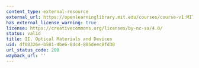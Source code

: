 ```yaml
---
content_type: external-resource
external_url: https://openlearninglibrary.mit.edu/courses/course-v1:MITx+3.15.2x+2T2017/about
has_external_license_warning: true
license: https://creativecommons.org/licenses/by-nc-sa/4.0/
status: valid
title: II. Optical Materials and Devices
uid: df08326e-b581-4be6-8dc4-885deec8fd30
url_status_code: 200
wayback_url: ''
---
```

